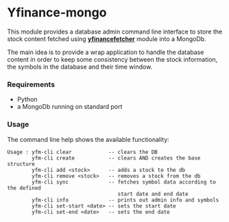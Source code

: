 Yfinance-mongo
==============

This module provides a database admin command line interface to store the stock content fetched using 
__[yfinancefetcher](http://www.github.com/figurebelow/yfinancefetcher)__ module into a MongoDb.

The main idea is to provide a wrap application to handle the database content in order to keep some consistency between the 
stock information, the symbols in the database and their time window.

### Requirements
* Python
* a MongoDb running on standard port

### Usage
The command line help shows the available functionality:
```
Usage : yfm-cli clear            -- clears the DB
        yfm-cli create           -- clears AND creates the base structure
        yfm-cli add <stock>      -- adds a stock to the db
        yfm-cli remove <stock>   -- removes a stock from the db
        yfm-cli sync             -- fetches symbol data according to the defined
                                    start date and end date
        yfm-cli info             -- prints out admin info and symbols
        yfm-cli set-start <date> -- sets the start date
        yfm-cli set-end <date>   -- sets the end date
```
